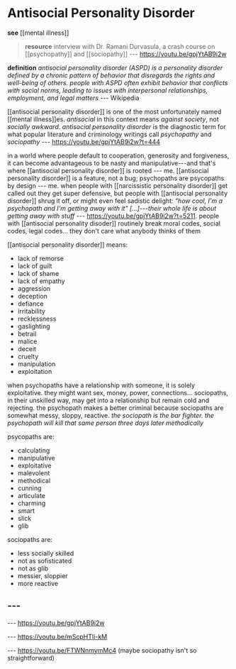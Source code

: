# Antisocial Personality Disorder

**see** [[mental illness]]

> **resource** interview with Dr. Ramani Durvasula, a crash course on [[psychopathy]] and [[sociopathy]] --- <https://youtu.be/gpjYtAB9i2w>

**definition** _antisocial personality disorder (ASPD) is a personality disorder defined by a chronic pattern of behavior that disregards the rights and well-being of others. people with ASPD often exhibit behavior that conflicts with social norms, leading to issues with interpersonal relationships, employment, and legal matters_ --- Wikipedia

[[antisocial personality disorder]] is one of the most unfortunately named [[mental illness]]es. _antisocial_ in this context means _against society_, not _socially awkward_. _antisocial personality disorder_ is the diagnostic term for what popular literature and criminology writings call _psychopathy_ and _sociopathy_ --- <https://youtu.be/gpjYtAB9i2w?t=444>

in a world where people default to cooperation, generosity and forgiveness, it can become advantageous to be nasty and manipulative---and that's where [[antisocial personality disorder]] is rooted --- me. [[antisocial personality disorder]] is a feature, not a bug; psychopaths are psycopaths by design --- me. when people with [[narcissistic personality disorder]] get called out they get super defensive, but people with [[antisocial personality disorder]] shrug it off, or might even feel sadistic delight: _"how cool, I'm a psychopath and I'm getting away with it" [...]---their whole life is about getting away with stuff_ --- <https://youtu.be/gpjYtAB9i2w?t=5211>. people with [[antisocial personality disoder]] routinely break moral codes, social codes, legal codes... they don't care what anybody thinks of them

[[antisocial personality disorder]] means:

- lack of remorse
- lack of guilt
- lack of shame
- lack of empathy
- aggression
- deception
- defiance
- irritability
- recklessness
- gaslighting
- betrail
- malice
- deceit
- cruelty
- manipulation
- exploitation

when psychopaths have a relationship with someone, it is solely exploitative. they might want sex, money, power, connections... sociopaths, in their unskilled way, may get into a relationship but remain cold and rejecting. the psychopath makes a better criminal because sociopaths are somewhat messy, sloppy, reactive. _the sociopath is the bar fighter. the psychopath will kill that same person three days later methodically_

psycopaths are:

- calculating
- manipulative
- exploitative
- malevolent
- methodical
- cunning
- articulate
- charming
- smart
- slick
- glib

sociopaths are:

- less socially skilled
- not as sofisticated
- not as glib
- messier, sloppier
- more reactive

## ---

--- <https://youtu.be/gpjYtAB9i2w>

--- <https://youtu.be/mScpHTIi-kM>

--- <https://youtu.be/FTWNnmymMc4> (maybe sociopathy isn't so straightforward)
